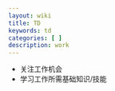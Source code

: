 ```yaml
---
layout: wiki
title: TD
keywords: td
categories: [ ]
description: work
---
```


- 关注工作机会
- 学习工作所需基础知识/技能
